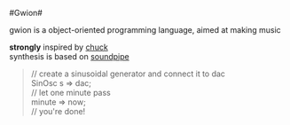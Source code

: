 #Gwion#

gwion is a object-oriented programming language, aimed at making music

**strongly** inspired by [chuck](http://chuck.stanford.edu/)  
synthesis is based on [soundpipe](http://paulbatchelor.github.io/proj/soundpipe.html)

> // create a sinusoidal generator and connect it to dac  
> SinOsc s => dac;  
> // let one minute pass  
> minute => now;  
> // you're done!
